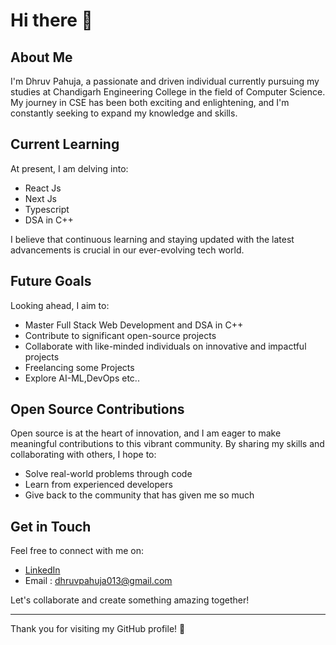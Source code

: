 # Hi there 👋

## About Me

I'm Dhruv Pahuja, a passionate and driven individual currently pursuing my studies at Chandigarh Engineering College in the field of Computer Science. My journey in CSE has been both exciting and enlightening, and I'm constantly seeking to expand my knowledge and skills.

## Current Learning

At present, I am delving into:

- React Js
- Next Js
- Typescript
- DSA in C++

I believe that continuous learning and staying updated with the latest advancements is crucial in our ever-evolving tech world.

## Future Goals

Looking ahead, I aim to:

- Master Full Stack Web Development and DSA in C++
- Contribute to significant open-source projects
- Collaborate with like-minded individuals on innovative and impactful projects
- Freelancing some Projects 
- Explore AI-ML,DevOps etc..

## Open Source Contributions

Open source is at the heart of innovation, and I am eager to make meaningful contributions to this vibrant community. By sharing my skills and collaborating with others, I hope to:

- Solve real-world problems through code
- Learn from experienced developers
- Give back to the community that has given me so much

## Get in Touch

Feel free to connect with me on:

- [LinkedIn](https://www.linkedin.com/in/dhruv-pahuja-658934272/)
- Email : dhruvpahuja013@gmail.com

Let's collaborate and create something amazing together!

---

Thank you for visiting my GitHub profile! 🚀

